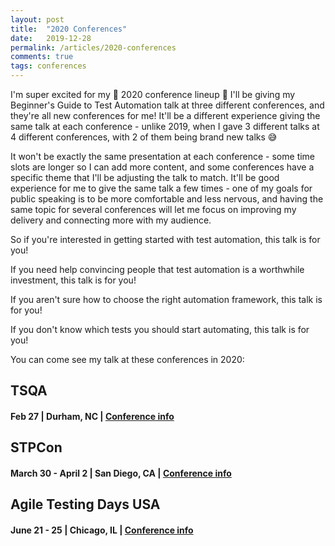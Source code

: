 ```yaml
---
layout: post
title:  "2020 Conferences"
date:   2019-12-28
permalink: /articles/2020-conferences
comments: true
tags: conferences
---
```


I'm super excited for my 🌟 2020 conference lineup 🌟 I'll be giving my Beginner's Guide to Test Automation talk at three different conferences, and they're all new conferences for me! It'll be a different experience giving the same talk at each conference - unlike 2019, when I gave 3 different talks at 4 different conferences, with 2 of them being brand new talks 😅

It won't be exactly the same presentation at each conference - some time slots are longer so I can add more content, and some conferences have a specific theme that I'll be adjusting the talk to match. It'll be good experience for me to give the same talk a few times - one of my goals for public speaking is to be more comfortable and less nervous, and having the same topic for several conferences will let me focus on improving my delivery and connecting more with my audience.

So if you're interested in getting started with test automation, this talk is for you!

If you need help convincing people that test automation is a worthwhile investment, this talk is for you!

If you aren't sure how to choose the right automation framework, this talk is for you!

If you don't know which tests you should start automating, this talk is for you!

You can come see my talk at these conferences in 2020:

## TSQA
#### Feb 27 | Durham, NC | [Conference info](https://tsqa.org/schedule)

## STPCon
#### March 30 - April 2 | San Diego, CA | [Conference info](https://www.stpcon.com/event-schedule/)

## Agile Testing Days USA
#### June 21 - 25 | Chicago, IL | [Conference info](https://agiletestingdays.us/program/)